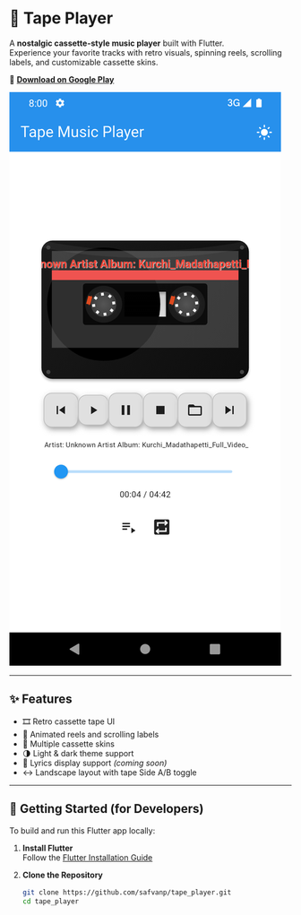 # 🎵 Tape Player

A **nostalgic cassette-style music player** built with Flutter.  
Experience your favorite tracks with retro visuals, spinning reels, scrolling labels, and customizable cassette skins.

📲 **[Download on Google Play](https://play.google.com/store/apps/details?id=com.safvanp.tape_player&pcampaignid=web_share)**

![Tape Player Screenshot](screenshots/Screenshot_light.png) <!-- Replace with actual path if different -->

---

## ✨ Features

- 🎞️ Retro cassette tape UI  
- 🔁 Animated reels and scrolling labels  
- 🎨 Multiple cassette skins  
- 🌗 Light & dark theme support  
- 🎵 Lyrics display support *(coming soon)*  
- ↔️ Landscape layout with tape Side A/B toggle

---

## 🚀 Getting Started (for Developers)

To build and run this Flutter app locally:

1. **Install Flutter**  
   Follow the [Flutter Installation Guide](https://docs.flutter.dev/get-started/install)

2. **Clone the Repository**

   ```bash
   git clone https://github.com/safvanp/tape_player.git
   cd tape_player
